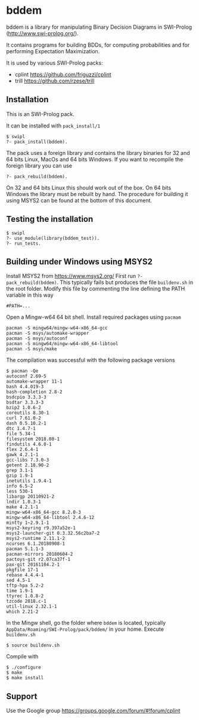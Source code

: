 bddem
======

bddem is a library for manipulating Binary Decision Diagrams in SWI-Prolog (http://www.swi-prolog.org/).

It contains programs for building BDDs, for computing probabilities and for performing Expectation Maximization.

It is used by various SWI-Prolog packs:

 * cplint https://github.com/friguzzi/cplint
 * trill https://github.com/rzese/trill

Installation
------------
This is an SWI-Prolog pack.

It can be installed with `pack_install/1`

    $ swipl
    ?- pack_install(bddem).

The pack uses a foreign library and contains the library binaries for 32 and 64 bits Linux, MacOs and 64 bits Windows. If you want to recompile the foreign library you can use

    ?- pack_rebuild(bddem).

On 32 and 64 bits Linux this should work out of the box. On 64 bits Windows the library must be rebuilt by hand.
The procedure for building it using MSYS2 can be found at the bottom of this document.


Testing the installation
------------------------

    $ swipl
    ?- use_module(library(bddem_test)).
    ?- run_tests.


Building under Windows using MSYS2
----------------------------------
Install MSYS2 from https://www.msys2.org/
First run `?- pack_rebuild(bddem)`. This typically fails but produces the file
`buildenv.sh` in the root folder. 
Modify this file by commenting the line defining the PATH variable in this way

    #PATH=...

Open a Mingw-w64 64 bit shell. Install required packages using `pacmam`

    pacman -S mingw64/mingw-w64-x86_64-gcc
    pacman -S msys/automake-wrapper
    pacman -S msys/autoconf
    pacman -S mingw64/mingw-w64-x86_64-libtool
    pacman -S msys/make

The compilation was successful with the following package versions

    $ pacman -Qe
    autoconf 2.69-5
    automake-wrapper 11-1
    bash 4.4.019-3
    bash-completion 2.8-2
    bsdcpio 3.3.3-3
    bsdtar 3.3.3-3
    bzip2 1.0.6-2
    coreutils 8.30-1
    curl 7.61.0-2
    dash 0.5.10.2-1
    dtc 1.4.7-1
    file 5.34-1
    filesystem 2018.08-1
    findutils 4.6.0-1
    flex 2.6.4-1
    gawk 4.2.1-1
    gcc-libs 7.3.0-3
    getent 2.18.90-2
    grep 3.1-1
    gzip 1.9-1
    inetutils 1.9.4-1
    info 6.5-2
    less 530-1
    libargp 20110921-2
    lndir 1.0.3-1
    make 4.2.1-1
    mingw-w64-x86_64-gcc 8.2.0-3
    mingw-w64-x86_64-libtool 2.4.6-12
    mintty 1~2.9.1-1
    msys2-keyring r9.397a52e-1
    msys2-launcher-git 0.3.32.56c2ba7-2
    msys2-runtime 2.11.1-2
    ncurses 6.1.20180908-1
    pacman 5.1.1-3
    pacman-mirrors 20180604-2
    pactoys-git r2.07ca37f-1
    pax-git 20161104.2-1
    pkgfile 17-1
    rebase 4.4.4-1
    sed 4.5-1
    tftp-hpa 5.2-2
    time 1.9-1
    ttyrec 1.0.8-2
    tzcode 2018.c-1
    util-linux 2.32.1-1
    which 2.21-2

In the Mingw shell, go the folder where `bddem` is located, typically `AppData/Roaming/SWI-Prolog/pack/bddem/` in your home.
Execute `buildenv.sh` 

    $ source buildenv.sh

Compile with

    $ ./configure
    $ make
    $ make install

Support
-------

Use the Google group https://groups.google.com/forum/#!forum/cplint